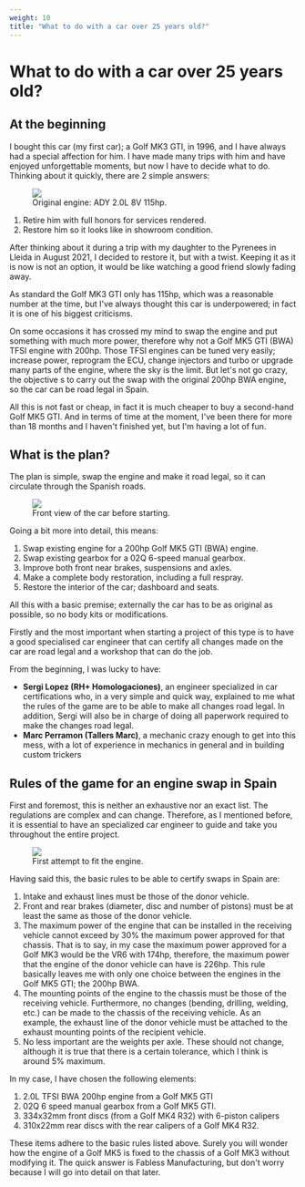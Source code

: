 ```yaml
---
weight: 10
title: "What to do with a car over 25 years old?"
---
```


# What to do with a car over 25 years old?

## At the beginning

I bought this car (my first car); a Golf MK3 GTI, in 1996, and I have always had a special affection for him. I have made many trips with him and have enjoyed unforgettable moments, but now I have to decide what to do. Thinking about it quickly, there are 2 simple answers:
<figure><img src="/images/beginning-03.jpg"><figcaption>Original engine: ADY 2.0L 8V 115hp.</figcaption></figure>

1. Retire him with full honors for services rendered.
2. Restore him so it looks like in showroom condition.

After thinking about it during a trip with my daughter to the Pyrenees in Lleida in August 2021, I decided to restore it, but with a twist. Keeping it as it is now is not an option, it would be like watching a good friend slowly fading away.

As standard the Golf MK3 GTI only has 115hp, which was a reasonable number at the time, but I've always thought this car is underpowered; in fact it is one of his biggest criticisms.

On some occasions it has crossed my mind to swap the engine and put something with much more power, therefore why not a Golf MK5 GTI (BWA) TFSI engine with 200hp. Those TFSI engines can be tuned very easily; increase power, reprogram the ECU, change injectors and turbo or upgrade many parts of the engine, where the sky is the limit. But let's not go crazy, the objective s to carry out the swap with the original 200hp BWA engine, so the car can be road legal in Spain.

All this is not fast or cheap, in fact it is much cheaper to buy a second-hand Golf MK5 GTI. And in terms of time at the moment, I've been there for more than 18 months and I haven't finished yet, but I'm having a lot of fun. 

## What is the plan?

The plan is simple, swap the engine and make it road legal, so it can circulate through the Spanish roads.
<figure><img src="/images/beginning-noplate-01.jpg"><figcaption>Front view of the car before starting.</figcaption></figure>
Going a bit more into detail, this means:

1. Swap existing engine for a 200hp Golf MK5 GTI (BWA) engine.
2. Swap existing gearbox for a 02Q 6-speed manual gearbox.
3. Improve both front near brakes, suspensions and axles.
4. Make a complete body restoration, including a full respray.
5. Restore the interior of the car; dashboard and seats.

All this with a basic premise; externally the car has to be as original as possible, so no body kits or modifications.

Firstly and the most important when starting a project of this type is to have a good specialised car engineer that can certify all changes made on the car are road legal and a workshop that can do the job.

From the beginning, I was lucky to have:

+ **Sergi Lopez (RH+ Homologaciones)**, an engineer specialized in car certifications who, in a very simple and quick way, explained to me what the rules of the game are to be able to make all changes road legal. In addition, Sergi will also be in charge of doing all paperwork required to make the changes road legal.
+ **Marc Perramon (Tallers Marc)**, a mechanic crazy enough to get into this mess, with a lot of experience in mechanics in general and in building custom trickers

## Rules of the game for an engine swap in Spain

First and foremost, this is neither an exhaustive nor an exact list. The regulations are complex and can change. Therefore, as I mentioned before, it is essential to have an specialized car engineer to guide and take you throughout the entire project.
<figure><img src="/images/first-attempt-03.jpg"><figcaption>First attempt to fit the engine.</figcaption></figure>
Having said this, the basic rules to be able to certify swaps in Spain are:

1. Intake and exhaust lines must be those of the donor vehicle.
2. Front and rear brakes (diameter, disc and number of pistons) must be at least the same as those of the donor vehicle.
3. The maximum power of the engine that can be installed in the receiving vehicle cannot exceed by 30% the maximum power approved for that chassis. That is to say, in my case the maximum power approved for a Golf MK3 would be the VR6 with 174hp, therefore, the maximum power that the engine of the donor vehicle can have is 226hp. This rule basically leaves me with only one choice between the engines in the Golf MK5 GTI; the 200hp BWA.
4. The mounting points of the engine to the chassis must be those of the receiving vehicle. Furthermore, no changes (bending, drilling, welding, etc.) can be made to the chassis of the receiving vehicle. As an example, the exhaust line of the donor vehicle must be attached to the exhaust mounting points of the recipient vehicle.
5. No less important are the weights per axle. These should not change, although it is true that there is a certain tolerance, which I think is around 5% maximum.

In my case, I have chosen the following elements:

1. 2.0L TFSI BWA 200hp engine from a Golf MK5 GTI
2. 02Q 6 speed manual gearbox from a Golf MK5 GTI.
3. 334x32mm front discs (from a Golf MK4 R32) with 6-piston calipers
4. 310x22mm rear discs with the rear calipers of a Golf MK4 R32.

These items adhere to the basic rules listed above. Surely you will wonder how the engine of a Golf MK5 is fixed to the chassis of a Golf MK3 without modifying it. The quick answer is Fabless Manufacturing, but don't worry because I will go into detail on that later. 